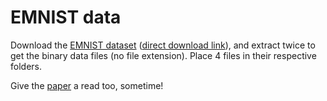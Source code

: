 # EMNIST data
Download the [EMNIST dataset](https://www.nist.gov/itl/products-and-services/emnist-dataset) ([direct download link](http://www.itl.nist.gov/iaui/vip/cs_links/EMNIST/gzip.zip)), and extract twice to get the binary data files (no file extension). Place 4 files in their respective folders.

Give the [paper](https://arxiv.org/pdf/1702.05373v1.pdf) a read too, sometime!
